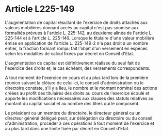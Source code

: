 # Article L225-149

L'augmentation de capital résultant de l'exercice de droits attachés aux valeurs mobilières donnant accès au capital n'est pas soumise aux formalités prévues à l'article L. 225-142, au deuxième alinéa de l'article L. 225-144 et à l'article L. 225-146. Lorsque le titulaire d'une valeur mobilière émise en application de l'article L. 225-149-2 n'a pas droit à un nombre entier, la fraction formant rompu fait l'objet d'un versement en espèces selon les modalités de calcul fixées par décret en Conseil d'Etat.

L'augmentation de capital est définitivement réalisée du seul fait de l'exercice des droits et, le cas échéant, des versements correspondants.

A tout moment de l'exercice en cours et au plus tard lors de la première réunion suivant la clôture de celui-ci, le conseil d'administration ou le directoire constate, s'il y a lieu, le nombre et le montant nominal des actions créées au profit des titulaires des droits au cours de l'exercice écoulé et apporte les modifications nécessaires aux clauses des statuts relatives au montant du capital social et au nombre des titres qui le composent.

Le président ou un membre du directoire, le directeur général ou un directeur général délégué peut, sur délégation du directoire ou du conseil d'administration, procéder à ces opérations à tout moment de l'exercice et au plus tard dans une limite fixée par décret en Conseil d'Etat.
